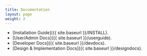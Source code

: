 ```yaml
---
title: Documentation
layout: page
weight: 2
---
```


* [Installation Guide]({{ site.baseurl }}/INSTALL).
* [User/Admin Docs]({{ site.baseurl }}/userguide).
* [Developer Docs]({{ site.baseurl }}/devdocs).
* [Design & Implementation Docs]({{ site.baseurl }}/designdocs).
